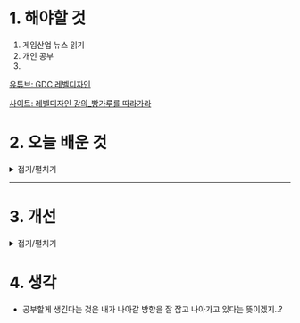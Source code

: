 
# 1. 해야할 것

1. 게임산업 뉴스 읽기 
2. 개인 공부  
3. 

[유튜브: GDC 레벨디자인](https://www.youtube.com/watch?v=CkHGuHd9BgU&t=833s)

[사이트: 레벨디자인 강의_빵가루를 따라가라](https://medium.com/my-games-company/follow-the-breadcrumbs-the-basic-techniques-of-level-design-754820499a1b)




# 2. 오늘 배운 것

<details>
<summary>접기/펼치기</summary>



---

## 1. **엔진 및 툴 숙련도**

### 언리얼 엔진
- **학습 포인트**: 블루프린트, 레벨 스트리밍, LOD, AI 네비메시, 라이트 세팅 등  
- **학습 링크**:  
  - [Unreal Engine 공식 러닝 포털](https://dev.epicgames.com/learn)  
  - [Virtus Learning Hub 유튜브 (초중급)](https://www.youtube.com/@VirtusEdu)

### 유니티
- **학습 포인트**: 씬 관리, 타일맵, 씬 최적화, C# 기반 오브젝트 간 인터랙션  
- **학습 링크**:  
  - [Unity Learn (공식)](https://learn.unity.com/)  
  - [Brackeys 유튜브 (기초부터 고급까지)](https://www.youtube.com/user/Brackeys)

### 버전 관리
- **학습 포인트**: Perforce나 Git으로 팀 프로젝트 버전 관리  
- **링크**:  
  - [Perforce for Game Devs (Epic Games)](https://www.perforce.com/solutions/game-development)  
  - [Git과 Sourcetree 기초](https://www.atlassian.com/git/tutorials/what-is-version-control)

---

## 2. **레벨 디자인 기초 이론**

### 흐름과 가시성
- **핵심 내용**: 플레이어가 자연스럽게 길을 찾도록 시야 유도  
- **링크**:  
  - [GDC: Designing Better Levels Through Human Survival Instincts](https://www.youtube.com/watch?v=90Jr7I5gP4w)  
  - [The Door Problem (레벨 디자인 관점)](https://lizengland.com/blog/2014/04/the-door-problem/)

### 도전-보상 곡선
- **핵심 내용**: 난이도 설계 및 보상의 타이밍 조절  
- **링크**:  
  - [Game Maker’s Toolkit: Difficulty Curves](https://www.youtube.com/watch?v=rgXULDzXo0g)

---

## 3. **플레이어 심리 및 UX**

### 인지 부하와 피드백 루프
- **핵심 내용**: 지나치게 많은 정보 피하기, 직관적인 UI/레벨 구성  
- **링크**:  
  - [UX of Level Design (by Ubisoft designer)](https://www.youtube.com/watch?v=E5A8p5Yihd4)  
  - [UX of Game Controls (GDC)](https://www.youtube.com/watch?v=dBfGFCFubZY)

### 플레이테스트 진행법
- **핵심 내용**: 비관여 테스트, 히트맵 분석, 피드백 루프 설계  
- **링크**:  
  - [How to Playtest (Level Design Lobby)](https://www.youtube.com/watch?v=MXMZ05j7aGA)

---

## 4. **레벨 벤치마킹 및 사례 연구**

### GDC 강연 추천
- [GDC Vault: Level Design 카테고리](https://www.gdcvault.com/browse/gdc-20?gdc_session_type=Conference+Session&gdc_topic=Game+Design%2FLevel+Design)  
- 특히 추천:
  - *“The Level Design of ‘The Last of Us Part II’”*
  - *“Portal 2's Puzzle Design”*

### 레벨 분석 사이트
- [LevelUp.Design](https://www.levelup.design) – 프로 레벨 디자이너들의 분석글 모음  
- [Mapcore Forums](https://www.mapcore.org/) – FPS 중심 레벨 피드백/분석

---

## 5. **기술 이해도 & 최적화**

### 퍼포먼스 최적화
- **핵심 내용**: Draw Call 관리, 라이트 베이킹, Occlusion Culling  
- **링크**:  
  - [Unreal Engine Optimization Guide](https://docs.unrealengine.com/en-US/PerformanceAndProfiling/index.html)  
  - [Unity Performance Tips](https://learn.unity.com/tutorial/optimization-tips)

### AI 및 내비게이션
- **핵심 내용**: NavMesh 활용, Dynamic Obstacles, AI Pathfinding  
- **링크**:  
  - [Unreal AI Navigation Guide](https://docs.unrealengine.com/en-US/InteractiveExperiences/AI/Navigation/index.html)  
  - [Unity NavMesh Docs](https://docs.unity3d.com/Manual/nav-BuildingNavMesh.html)

---

## 6. **문서화 및 커뮤니케이션**

### 레벨 디자인 문서 작성법
- **핵심 내용**: LD 문서, Flowchart, 퍼즐 기획 문서 등  
- **링크**:  
  - [Level Design Docs 예시 (Trello)](https://trello.com/b/qz7A5NCV/level-design-document-template)  
  - [Design Document Template by Ubisoft LD](https://www.gamasutra.com/blogs/MaxPears/20200930/370351/Level_Design_Document_Template.php)

### 팀 내 커뮤니케이션
- **핵심 내용**: 슬랙/노션/피그마로 기획 의도 시각화  
- **링크**:  
  - [Game Dev Collaboration Guide](https://www.gamedeveloper.com/production/how-to-collaborate-better-as-a-game-designer)

---

## 추가 팁
- **LinkedIn / ArtStation**: 다른 레벨 디자이너 포트폴리오 분석  
- **Blocktober 트위터 해시태그 (#blocktober)**: 레벨 블록아웃 사례 공유  

---

</details>

****


# 3. 개선


<details>
<summary>접기/펼치기</summary>


</details>



# 4. 생각

- 공부할게 생긴다는 것은 내가 나아갈 방향을 잘 잡고 나아가고 있다는 뜻이겠지..?
  
